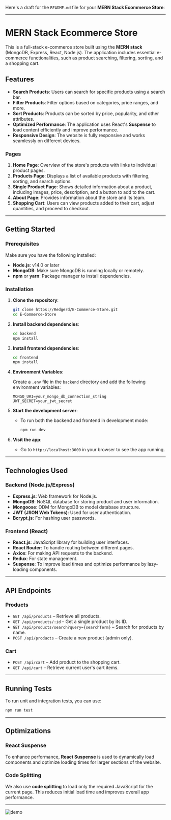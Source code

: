 Here's a draft for the `README.md` file for your **MERN Stack Ecommerce Store**:

---

# MERN Stack Ecommerce Store

This is a full-stack e-commerce store built using the **MERN stack** (MongoDB, Express, React, Node.js). The application includes essential e-commerce functionalities, such as product searching, filtering, sorting, and a shopping cart.

## Features

- **Search Products**: Users can search for specific products using a search bar.
- **Filter Products**: Filter options based on categories, price ranges, and more.
- **Sort Products**: Products can be sorted by price, popularity, and other attributes.
- **Optimized Performance**: The application uses React's **Suspense** to load content efficiently and improve performance.
- **Responsive Design**: The website is fully responsive and works seamlessly on different devices.
  
### Pages
1. **Home Page**: Overview of the store's products with links to individual product pages.
2. **Products Page**: Displays a list of available products with filtering, sorting, and search options.
3. **Single Product Page**: Shows detailed information about a product, including images, price, description, and a button to add to the cart.
4. **About Page**: Provides information about the store and its team.
5. **Shopping Cart**: Users can view products added to their cart, adjust quantities, and proceed to checkout.

---

## Getting Started

### Prerequisites

Make sure you have the following installed:

- **Node.js**: v14.0 or later
- **MongoDB**: Make sure MongoDB is running locally or remotely.
- **npm** or **yarn**: Package manager to install dependencies.

### Installation

1. **Clone the repository**:

    ```bash
    git clone https://Redgerd/E-Commerce-Store.git
    cd E-Commerce-Store
    ```

2. **Install backend dependencies**:

    ```bash
    cd backend
    npm install
    ```

3. **Install frontend dependencies**:

    ```bash
    cd frontend
    npm install
    ```

4. **Environment Variables**:

    Create a `.env` file in the `backend` directory and add the following environment variables:

    ```env
    MONGO_URI=your_mongo_db_connection_string
    JWT_SECRET=your_jwt_secret
    ```

5. **Start the development server**:

    - To run both the backend and frontend in development mode:

      ```bash
      npm run dev
      ```

6. **Visit the app**:

    - Go to `http://localhost:3000` in your browser to see the app running.

---

## Technologies Used

### Backend (Node.js/Express)
- **Express.js**: Web framework for Node.js.
- **MongoDB**: NoSQL database for storing product and user information.
- **Mongoose**: ODM for MongoDB to model database structure.
- **JWT (JSON Web Tokens)**: Used for user authentication.
- **Bcrypt.js**: For hashing user passwords.

### Frontend (React)
- **React.js**: JavaScript library for building user interfaces.
- **React Router**: To handle routing between different pages.
- **Axios**: For making API requests to the backend.
- **Redux**: For state management.
- **Suspense**: To improve load times and optimize performance by lazy-loading components.

---

## API Endpoints

### Products
- `GET /api/products` – Retrieve all products.
- `GET /api/products/:id` – Get a single product by its ID.
- `GET /api/products/search?query={searchTerm}` – Search for products by name.
- `POST /api/products` – Create a new product (admin only).

### Cart
- `POST /api/cart` – Add product to the shopping cart.
- `GET /api/cart` – Retrieve current user's cart items.

---

## Running Tests

To run unit and integration tests, you can use:

```bash
npm run test
```

---

## Optimizations

### React Suspense
To enhance performance, **React Suspense** is used to dynamically load components and optimize loading times for larger sections of the website.

### Code Splitting
We also use **code splitting** to load only the required JavaScript for the current page. This reduces initial load time and improves overall app performance.

---
![demo](https://github.com/user-attachments/assets/ef91b5fa-2bd5-48b2-b0c6-ada52e833a0a)

